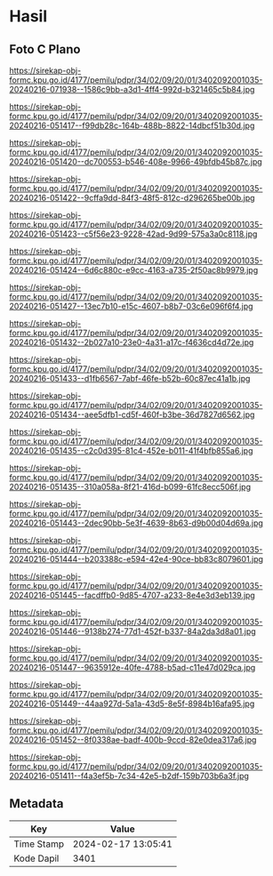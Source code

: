 # Hasil

## Foto C Plano

https://sirekap-obj-formc.kpu.go.id/4177/pemilu/pdpr/34/02/09/20/01/3402092001035-20240216-071938--1586c9bb-a3d1-4ff4-992d-b321465c5b84.jpg

https://sirekap-obj-formc.kpu.go.id/4177/pemilu/pdpr/34/02/09/20/01/3402092001035-20240216-051417--f99db28c-164b-488b-8822-14dbcf51b30d.jpg

https://sirekap-obj-formc.kpu.go.id/4177/pemilu/pdpr/34/02/09/20/01/3402092001035-20240216-051420--dc700553-b546-408e-9966-49bfdb45b87c.jpg

https://sirekap-obj-formc.kpu.go.id/4177/pemilu/pdpr/34/02/09/20/01/3402092001035-20240216-051422--9cffa9dd-84f3-48f5-812c-d296265be00b.jpg

https://sirekap-obj-formc.kpu.go.id/4177/pemilu/pdpr/34/02/09/20/01/3402092001035-20240216-051423--c5f56e23-9228-42ad-9d99-575a3a0c8118.jpg

https://sirekap-obj-formc.kpu.go.id/4177/pemilu/pdpr/34/02/09/20/01/3402092001035-20240216-051424--6d6c880c-e9cc-4163-a735-2f50ac8b9979.jpg

https://sirekap-obj-formc.kpu.go.id/4177/pemilu/pdpr/34/02/09/20/01/3402092001035-20240216-051427--13ec7b10-e15c-4607-b8b7-03c6e096f6f4.jpg

https://sirekap-obj-formc.kpu.go.id/4177/pemilu/pdpr/34/02/09/20/01/3402092001035-20240216-051432--2b027a10-23e0-4a31-a17c-f4636cd4d72e.jpg

https://sirekap-obj-formc.kpu.go.id/4177/pemilu/pdpr/34/02/09/20/01/3402092001035-20240216-051433--d1fb6567-7abf-46fe-b52b-60c87ec41a1b.jpg

https://sirekap-obj-formc.kpu.go.id/4177/pemilu/pdpr/34/02/09/20/01/3402092001035-20240216-051434--aee5dfb1-cd5f-460f-b3be-36d7827d6562.jpg

https://sirekap-obj-formc.kpu.go.id/4177/pemilu/pdpr/34/02/09/20/01/3402092001035-20240216-051435--c2c0d395-81c4-452e-b011-41f4bfb855a6.jpg

https://sirekap-obj-formc.kpu.go.id/4177/pemilu/pdpr/34/02/09/20/01/3402092001035-20240216-051435--310a058a-8f21-416d-b099-61fc8ecc506f.jpg

https://sirekap-obj-formc.kpu.go.id/4177/pemilu/pdpr/34/02/09/20/01/3402092001035-20240216-051443--2dec90bb-5e3f-4639-8b63-d9b00d04d69a.jpg

https://sirekap-obj-formc.kpu.go.id/4177/pemilu/pdpr/34/02/09/20/01/3402092001035-20240216-051444--b203388c-e594-42e4-90ce-bb83c8079601.jpg

https://sirekap-obj-formc.kpu.go.id/4177/pemilu/pdpr/34/02/09/20/01/3402092001035-20240216-051445--facdffb0-9d85-4707-a233-8e4e3d3eb139.jpg

https://sirekap-obj-formc.kpu.go.id/4177/pemilu/pdpr/34/02/09/20/01/3402092001035-20240216-051446--9138b274-77d1-452f-b337-84a2da3d8a01.jpg

https://sirekap-obj-formc.kpu.go.id/4177/pemilu/pdpr/34/02/09/20/01/3402092001035-20240216-051447--9635912e-40fe-4788-b5ad-c11e47d029ca.jpg

https://sirekap-obj-formc.kpu.go.id/4177/pemilu/pdpr/34/02/09/20/01/3402092001035-20240216-051449--44aa927d-5a1a-43d5-8e5f-8984b16afa95.jpg

https://sirekap-obj-formc.kpu.go.id/4177/pemilu/pdpr/34/02/09/20/01/3402092001035-20240216-051452--8f0338ae-badf-400b-9ccd-82e0dea317a6.jpg

https://sirekap-obj-formc.kpu.go.id/4177/pemilu/pdpr/34/02/09/20/01/3402092001035-20240216-051411--f4a3ef5b-7c34-42e5-b2df-159b703b6a3f.jpg


## Metadata

| Key        | Value               |
| ---------- | ------------------- |
| Time Stamp | 2024-02-17 13:05:41 |
| Kode Dapil | 3401                |



